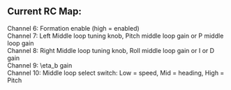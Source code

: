 ## Current RC Map:

Channel 6: Formation enable (high = enabled)\
Channel 7: Left Middle loop tuning knob, Pitch middle loop gain or P middle loop gain\
Channel 8: Right Middle loop tuning knob, Roll middle loop gain or I or D gain\
Channel 9: \eta_b gain\
Channel 10: Middle loop select switch: Low = speed, Mid = heading, High = Pitch

